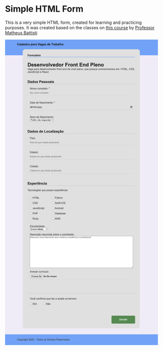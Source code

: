 # Simple HTML Form

This is a very simple HTML form, created for learning and practicing purposes. It was created based on the classes on [this course](https://www.udemy.com/course/formacao-front-end-html-css-javascript-react-e/) by [Professor Matheus Battisti](https://www.linkedin.com/in/matheusbattisti/)

![A print of the project finished](https://github.com/tzanarde/simple-form/blob/main/project-print.png)
